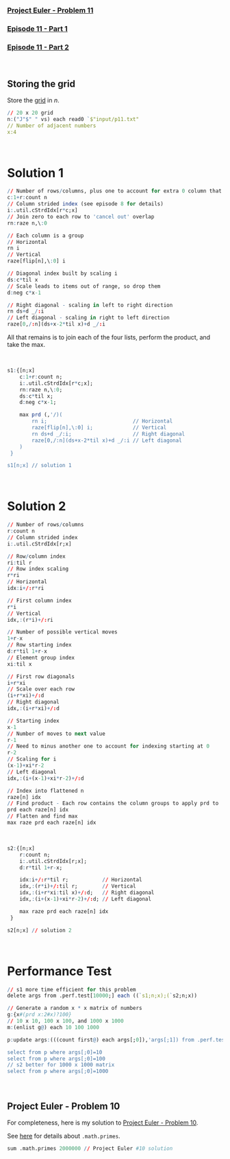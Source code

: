 ### [Project Euler - Problem 11](https://projecteuler.net/problem=11)
### [Episode 11 - Part 1](https://www.youtube.com/watch?v=rA2OqaSQFUQ&list=PLsQYtymvFUhhft5F6IWzwEZ60dpB6MLMt&index=12)
### [Episode 11 - Part 2](https://www.youtube.com/watch?v=yay2vbYARwI&list=PLsQYtymvFUhhft5F6IWzwEZ60dpB6MLMt&index=13)

<br />

## Storing the grid

Store the [grid](../input/p11.txt) in *n*.

```q
// 20 x 20 grid
n:("J"$" " vs) each read0 `$"input/p11.txt"
// Number of adjacent numbers
x:4
```

<br />

# Solution 1

```q
// Number of rows/columns, plus one to account for extra 0 column that is joined
c:1+r:count n
// Column strided index (see episode 8 for details)
i:.util.cStrdIdx[r*c;x]
// Join zero to each row to 'cancel out' overlap
rn:raze n,\:0

// Each column is a group
// Horizontal 
rn i
// Vertical
raze[flip[n],\:0] i

// Diagonal index built by scaling i
ds:c*til x
// Scale leads to items out of range, so drop them
d:neg c*x-1

// Right diagonal - scaling in left to right direction
rn ds+d _/:i
// Left diagonal - scaling in right to left direction
raze[0,/:n](ds+x-2*til x)+d _/:i
```

All that remains is to join each of the four lists, perform the product, and take the max.

<br />

```q
s1:{[n;x]
    c:1+r:count n;
    i:.util.cStrdIdx[r*c;x];
    rn:raze n,\:0;
    ds:c*til x;
    d:neg c*x-1;

    max prd (,'/)(
        rn i;                            // Horizontal
        raze[flip[n],\:0] i;             // Vertical
        rn ds+d _/:i;                    // Right diagonal 
        raze[0,/:n](ds+x-2*til x)+d _/:i // Left diagonal
    )
 }

s1[n;x] // solution 1
```

<br />

# Solution 2

```q
// Number of rows/columns
r:count n
// Column strided index
i:.util.cStrdIdx[r;x]

// Row/column index
ri:til r
// Row index scaling
r*ri
// Horizontal
idx:i+/:r*ri

// First column index
r*i
// Vertical
idx,:(r*i)+/:ri

// Number of possible vertical moves
1+r-x
// Row starting index
d:r*til 1+r-x
// Element group index
xi:til x

// First row diagonals
i+r*xi
// Scale over each row
(i+r*xi)+/:d
// Right diagonal
idx,:(i+r*xi)+/:d

// Starting index
x-1
// Number of moves to next value
r-1
// Need to minus another one to account for indexing starting at 0
r-2
// Scaling for i
(x-1)+xi*r-2
// Left diagonal
idx,:(i+(x-1)+xi*r-2)+/:d

// Index into flattened n
raze[n] idx
// Find product - Each row contains the column groups to apply prd to
prd each raze[n] idx
// Flatten and find max
max raze prd each raze[n] idx
```

<br />

```q
s2:{[n;x]
    r:count n;
    i:.util.cStrdIdx[r;x];
    d:r*til 1+r-x;

    idx:i+/:r*til r;           // Horizontal
    idx,:(r*i)+/:til r;        // Vertical
    idx,:(i+r*xi:til x)+/:d;   // Right diagonal
    idx,:(i+(x-1)+xi*r-2)+/:d; // Left diagonal

    max raze prd each raze[n] idx
 }

s2[n;x] // solution 2
```

<br />

# Performance Test

```q
// s1 more time efficient for this problem
delete args from .perf.test[10000;] each ((`s1;n;x);(`s2;n;x))

// Generate a random x * x matrix of numbers
g:{x#(prd x:2#x)?100}
// 10 x 10, 100 x 100, and 1000 x 1000
m:(enlist g@) each 10 100 1000

p:update args:(((count first@) each args[;0]),'args[;1]) from .perf.test[100;] each (cross/)(`s1`s2;m;4 8)

select from p where args[;0]=10
select from p where args[;0]=100
// s2 better for 1000 x 1000 matrix
select from p where args[;0]=1000
```

<br />

## Project Euler - Problem 10

For completeness, here is my solution to [Project Euler - Problem 10](https://projecteuler.net/problem=10).

See [here](https://community.kx.com/t5/Community-Blogs/Finding-primes-with-q/ba-p/11120) for details about `.math.primes`.

```q
sum .math.primes 2000000 // Project Euler #10 solution
```
